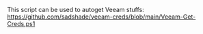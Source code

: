 This script can be used to autoget Veeam stuffs:
https://github.com/sadshade/veeam-creds/blob/main/Veeam-Get-Creds.ps1
